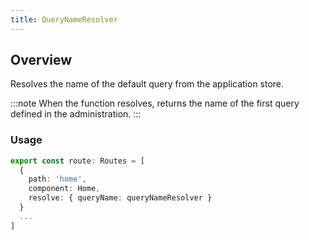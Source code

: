 ```yaml
---
title: QueryNameResolver
---
```


## Overview
Resolves the name of the default query from the application store.

:::note
When the function resolves, returns the name of the first query defined in the administration.
:::

### Usage
```ts title="routes.ts"
export const route: Routes = [
  { 
    path: 'home', 
    component: Home, 
    resolve: { queryName: queryNameResolver }
  }
  ...
]
```
